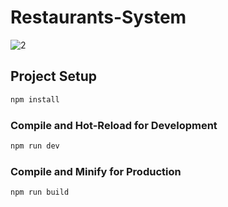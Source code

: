 
# Restaurants-System

![2](https://user-images.githubusercontent.com/90233553/196965640-a14c880f-052b-484a-b22e-00294b33b081.PNG)


## Project Setup

```sh
npm install
```

### Compile and Hot-Reload for Development

```sh
npm run dev
```

### Compile and Minify for Production

```sh
npm run build
```
